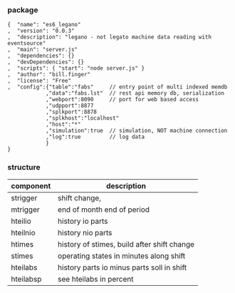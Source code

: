 
### package
```
{  "name": "es6_legano"
,  "version": "0.0.3"
,  "description": "legano - not legato machine data reading with eventsource"
,  "main": "server.js"
,  "dependencies": {}
,  "devDependencies": {}
,  "scripts": { "start": "node server.js" }
,  "author": "bill.finger"
,  "license": "Free"
,  "config":{"table":"fabs"     // entry point of multi indexed memdb
            ,"data":"fabs.lst"  // rest api memory db, serialization
            ,"webport":8090     // port for web based access
            ,"udpport":8877
            ,"splkport":8878
            ,"splkhost":"localhost"
            ,"host":"*"
            ,"simulation":true  // simulation, NOT machine connection
            ,"log":true         // log data
            }
}
```

### structure

|component|description|
|---|---|
|strigger|shift change, |
|mtrigger|end of month end of period|
|hteilio|history io parts|
|hteilnio|history nio parts|
|htimes|history of stimes, build after shift change|
|stimes|operating states in minutes along shift|
|hteilabs|history parts io minus parts soll in shift|
|hteilabsp|see hteilabs in percent|
